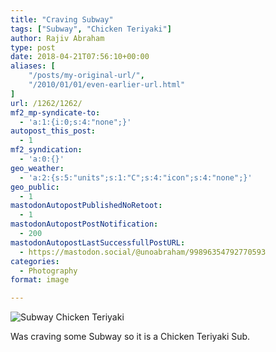 ```yaml
---
title: "Craving Subway"
tags: ["Subway", "Chicken Teriyaki"]
author: Rajiv Abraham
type: post
date: 2018-04-21T07:56:10+00:00
aliases: [
    "/posts/my-original-url/",
    "/2010/01/01/even-earlier-url.html"
]
url: /1262/1262/
mf2_mp-syndicate-to:
  - 'a:1:{i:0;s:4:"none";}'
autopost_this_post:
  - 1
mf2_syndication:
  - 'a:0:{}'
geo_weather:
  - 'a:2:{s:5:"units";s:1:"C";s:4:"icon";s:4:"none";}'
geo_public:
  - 1
mastodonAutopostPublishedNoRetoot:
  - 1
mastodonAutopostPostNotification:
  - 200
mastodonAutopostLastSuccessfullPostURL:
  - https://mastodon.social/@unoabraham/99896354792770593
categories:
  - Photography
format: image

---
```

![Subway Chicken Teriyaki](/images/IMG_20180419_131604.jpg "Subway Chicken Teriyaki")

Was craving some Subway so it is a Chicken Teriyaki Sub.